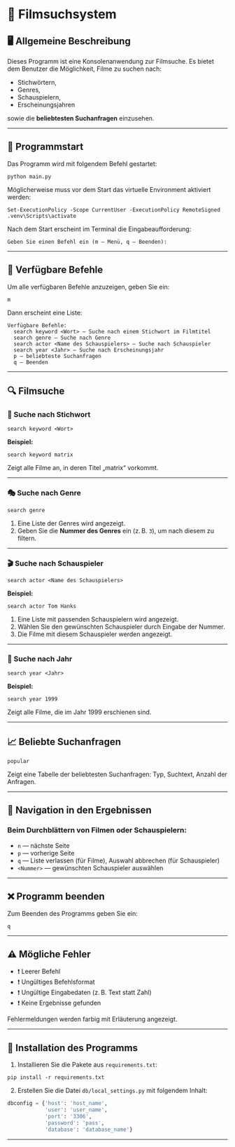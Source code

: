 # 📘 Filmsuchsystem

## 🖥️ Allgemeine Beschreibung

Dieses Programm ist eine Konsolenanwendung zur Filmsuche. Es bietet dem Benutzer die Möglichkeit, Filme zu suchen nach:

- Stichwörtern,
- Genres,
- Schauspielern,
- Erscheinungsjahren

sowie die **beliebtesten Suchanfragen** einzusehen.

---

## 🔧 Programmstart

Das Programm wird mit folgendem Befehl gestartet:

```
python main.py
```

Möglicherweise muss vor dem Start das virtuelle Environment aktiviert werden:

```
Set-ExecutionPolicy -Scope CurrentUser -ExecutionPolicy RemoteSigned
.venv\Scripts\activate
```

Nach dem Start erscheint im Terminal die Eingabeaufforderung:

```
Geben Sie einen Befehl ein (m — Menü, q — Beenden):
```

---

## 📜 Verfügbare Befehle

Um alle verfügbaren Befehle anzuzeigen, geben Sie ein:

```
m
```

Dann erscheint eine Liste:

```
Verfügbare Befehle:
  search keyword <Wort> — Suche nach einem Stichwort im Filmtitel
  search genre — Suche nach Genre
  search actor <Name des Schauspielers> — Suche nach Schauspieler
  search year <Jahr> — Suche nach Erscheinungsjahr
  p — beliebteste Suchanfragen
  q — Beenden
```

---

## 🔍 Filmsuche

### 🔑 Suche nach Stichwort

```
search keyword <Wort>
```

**Beispiel:**
```
search keyword matrix
```

Zeigt alle Filme an, in deren Titel „matrix“ vorkommt.

---

### 🎭 Suche nach Genre

```
search genre
```

1. Eine Liste der Genres wird angezeigt.
2. Geben Sie die **Nummer des Genres** ein (z. B. `3`), um nach diesem zu filtern.

---

### 🎬 Suche nach Schauspieler

```
search actor <Name des Schauspielers>
```

**Beispiel:**
```
search actor Tom Hanks
```

1. Eine Liste mit passenden Schauspielern wird angezeigt.
2. Wählen Sie den gewünschten Schauspieler durch Eingabe der Nummer.
3. Die Filme mit diesem Schauspieler werden angezeigt.

---

### 📆 Suche nach Jahr

```
search year <Jahr>
```

**Beispiel:**
```
search year 1999
```

Zeigt alle Filme, die im Jahr 1999 erschienen sind.

---

## 📈 Beliebte Suchanfragen

```
popular
```

Zeigt eine Tabelle der beliebtesten Suchanfragen: Typ, Suchtext, Anzahl der Anfragen.

---

## 📄 Navigation in den Ergebnissen

### Beim Durchblättern von Filmen oder Schauspielern:

- `n` — nächste Seite
- `p` — vorherige Seite
- `q` — Liste verlassen (für Filme), Auswahl abbrechen (für Schauspieler)
- `<Nummer>` — gewünschten Schauspieler auswählen

---

## ❌ Programm beenden

Zum Beenden des Programms geben Sie ein:

```
q
```

---

## ⚠️ Mögliche Fehler

- ❗ Leerer Befehl
- ❗ Ungültiges Befehlsformat
- ❗ Ungültige Eingabedaten (z. B. Text statt Zahl)
- ❗ Keine Ergebnisse gefunden

Fehlermeldungen werden farbig mit Erläuterung angezeigt.

---

## 🧩 Installation des Programms

1. Installieren Sie die Pakete aus `requirements.txt`:

```
pip install -r requirements.txt
```

2. Erstellen Sie die Datei `db/local_settings.py` mit folgendem Inhalt:

```python
dbconfig = {'host': 'host_name',
            'user': 'user_name',
            'port': '3306',
            'password': 'pass',
            'database': 'database_name'}
```

---